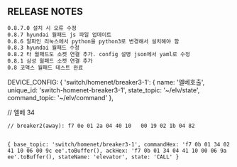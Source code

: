 ## RELEASE NOTES
```txt
0.8.7.0 설치 시 오류 수정
0.8.7 hyundai 월패드 js 파일 업데이트
0.8.6 알파인 리눅스에서 python을 python3로 변경해서 설치해야 함
0.8.3 hyundai 월패드 수정
0.8.2 타 월패드도 소켓 연결 추가. config 설명 json에서 yaml로 수정
0.8.1 삼성 월패드 소켓 연결 추가 
0.8 코맥스 월패드 테스트 완료
```


  DEVICE_CONFIG: {
    'switch/homenet/breaker3-1': { name: '엘베호출', unique_id: 'switch-homenet-breaker3-1', state_topic: '~/elv/state', command_topic: '~/elv/command' },

  //          엘베       34


    // breaker2(away): f7 0e 01 2a 04 40 10   00 19 02 1b 04 82


    { base_topic: 'switch/homenet/breaker3-1', commandHex: 'f7 0b 01 34 02 41 10 06 00 9c ee'.toBuffer(), ackHex: 'f7 0b 01 34 04 41 10 00 06 9a ee'.toBuffer(), stateName: 'elevator', state: 'CALL' }
